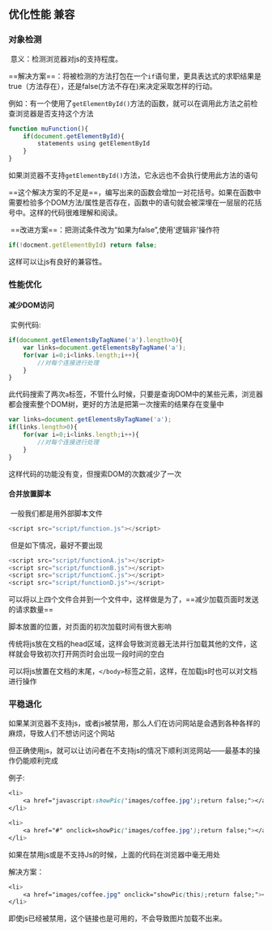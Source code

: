 ## 优化性能 兼容

### 对象检测

​	意义：检测浏览器对js的支持程度。

​	==解决方案==：将被检测的方法打包在一个`if`语句里，更具表达式的求职结果是true（方法存在），还是false(方法不存在)来决定采取怎样的行动。

例如：有一个使用了`getElementById()`方法的函数，就可以在调用此方法之前检查浏览器是否支持这个方法

```js
function muFunction(){
	if(document.getElementById){
		statements using getElementById
	}
}
```

如果浏览器不支持`getElementById()`方法，它永远也不会执行使用此方法的语句

==这个解决方案的不足是==，编写出来的函数会增加一对花括号。如果在函数中需要检验多个DOM方法/属性是否存在，函数中的语句就会被深埋在一层层的花括号中。这样的代码很难理解和阅读。

​	==改进方案==：把测试条件改为“如果为false”,使用'逻辑非'操作符

```js
if(!docment.getElementById) return false;
```

这样可以让js有良好的兼容性。

### 性能优化

#### 	减少DOM访问

​	实例代码:

```js
if(document.getElementsByTagName('a').length>0){
	var links=document.getElementsByTagName('a');
	for(var i=0;i<links.length;i++){
		//对每个连接进行处理
	}
}
```

此代码搜索了两次`a`标签，不管什么时候，只要是查询DOM中的某些元素，浏览器都会搜索整个DOM树，更好的方法是把第一次搜索的结果存在变量中

```js
var links=document.getElementsByTagName('a');
if(links.length>0){
	for(var i=0;i<links.length;i++){
		//对每个连接进行处理
	}
}
```

这样代码的功能没有变，但搜索DOM的次数减少了一次

#### 合并放置脚本

​	一般我们都是用外部脚本文件

```js
<script src="script/function.js"></script>
```

​	但是如下情况，最好不要出现

```js
<script src="script/functionA.js"></script>
<script src="script/functionB.js"></script>
<script src="script/functionC.js"></script>
<script src="script/functionD.js"></script>
```

可以将以上四个文件合并到一个文件中，这样做是为了，==减少加载页面时发送的请求数量==

脚本放置的位置，对页面的初次加载时间有很大影响

传统将js放在文档的head区域，这样会导致浏览器无法并行加载其他的文件，这样就会导致初次打开网页时会出现一段时间的空白

可以将js放置在文档的末尾，`</body>`标签之前，这样，在加载js时也可以对文档进行操作

### 平稳退化

如果某浏览器不支持js，或者js被禁用，那么人们在访问网站是会遇到各种各样的麻烦，导致人们不想访问这个网站

但正确使用js，就可以让访问者在不支持js的情况下顺利浏览网站——最基本的操作仍能顺利完成

例子:

```css
<li>
	<a href="javascript:showPic('images/coffee.jpg');return false;"></a>
</li>
```

```css
<li>
	<a href="#" onclick=showPic('images/coffee.jpg');return false;"></a>
</li>
```

如果在禁用js或是不支持Js的时候，上面的代码在浏览器中毫无用处

解决方案：

```css
<li>
	<a href="images/coffee.jpg" onclick="showPic(this);return false;"></a>
</li>
```

即使js已经被禁用，这个链接也是可用的，不会导致图片加载不出来。